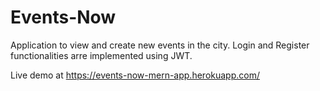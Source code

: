 # Events-Now
Application to view and create new events in the city. Login and Register functionalities arre implemented using JWT.

Live demo at https://events-now-mern-app.herokuapp.com/
